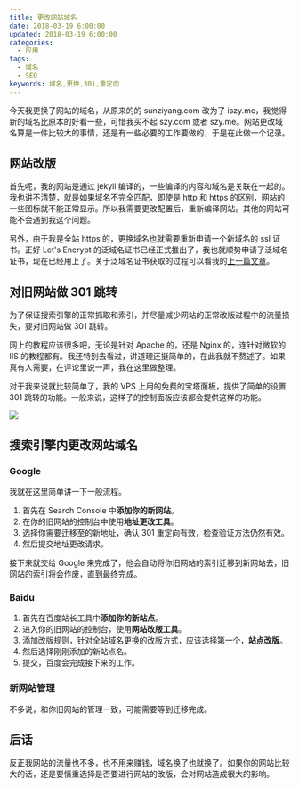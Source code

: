 ```yaml
---
title: 更改网站域名
date: 2018-03-19 6:00:00
updated: 2018-03-19 6:00:00
categories:
  - 应用
tags:
  - 域名
  - SEO
keywords: 域名,更换,301,重定向
---
```


今天我更换了网站的域名，从原来的的 sunziyang.com 改为了 iszy.me，我觉得新的域名比原本的好看一些，可惜我买不起 szy.com 或者 szy.me。网站更改域名算是一件比较大的事情，还是有一些必要的工作要做的，于是在此做一个记录。

<!--more-->

## 网站改版

首先呢，我的网站是通过 jekyll 编译的，一些编译的内容和域名是关联在一起的。我也讲不清楚，就是如果域名不完全匹配，即使是 http 和 https 的区别，网站的一些图标就不能正常显示。所以我需要更改配置后，重新编译网站。其他的网站可能不会遇到我这个问题。

另外，由于我是全站 https 的，更换域名也就需要重新申请一个新域名的 ssl 证书。正好 Let's Encrypt 的泛域名证书已经正式推出了，我也就顺势申请了泛域名证书，现在已经用上了。关于泛域名证书获取的过程可以看我的[上一篇文章](/2018/03/18/wild-card/)。

## 对旧网站做 301 跳转

为了保证搜索引擎的正常抓取和索引，并尽量减少网站的正常改版过程中的流量损失，要对旧网站做 301 跳转。

网上的教程应该很多吧，无论是针对 Apache 的，还是 Nginx 的，连针对微软的 IIS 的教程都有。我还特别去看过，讲道理还挺简单的，在此我就不赘述了。如果真有人需要，在评论里说一声，我在这里做整理。

对于我来说就比较简单了，我的 VPS 上用的免费的宝塔面板，提供了简单的设置 301 跳转的功能。一般来说，这样子的控制面板应该都会提供这样的功能。

![](https://img.iszy.xyz/20190318212214.png)

## 搜索引擎内更改网站域名

### Google

我就在这里简单讲一下一般流程。

1. 首先在 Search Console 中**添加你的新网站**。
2. 在你的旧网站的控制台中使用**地址更改工具**。
3. 选择你需要迁移至的新地址，确认 301 重定向有效，检查验证方法仍然有效。
4. 然后提交地址更改请求。

接下来就交给 Google 来完成了，他会自动将你旧网站的索引迁移到新网站去，旧网站的索引将会作废，直到最终完成。

### Baidu

1. 首先在百度站长工具中**添加你的新站点**。
2. 进入你的旧网站的控制台，使用**网站改版工具**。
3. 添加改版规则，针对全站域名更换的改版方式，应该选择第一个，**站点改版**。
4. 然后选择刚刚添加的新站点名。
5. 提交，百度会完成接下来的工作。

### 新网站管理

不多说，和你旧网站的管理一致，可能需要等到迁移完成。

## 后话

反正我网站的流量也不多，也不用来赚钱，域名换了也就换了。如果你的网站比较大的话，还是要慎重选择是否要进行网站的改版，会对网站造成很大的影响。
